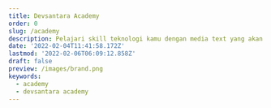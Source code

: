 ```yaml
---
title: Devsantara Academy
order: 0
slug: /academy
description: Pelajari skill teknologi kamu dengan media text yang akan mempercepat skill kamu di banding media video.
date: '2022-02-04T11:41:58.172Z'
lastmod: '2022-02-06T06:09:12.858Z'
draft: false
preview: /images/brand.png
keywords:
  - academy
  - devsantara academy
---
```


